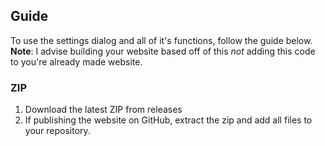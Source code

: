 ## Guide
To use the settings dialog and all of it's functions, follow the guide below.
 **Note**: 
 I advise building your website based off of this *not* adding this code to you're already made website.

### ZIP
1. Download the latest ZIP from releases
2. If publishing the website on GitHub, extract the zip and add all files to your repository.
